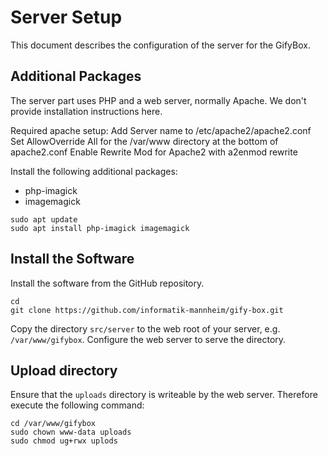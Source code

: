 # Server Setup

This document describes the configuration of the server for the GifyBox.

## Additional Packages

The server part uses PHP and a web server, normally Apache. We don't provide installation instructions here.

Required apache setup:
Add Server name to /etc/apache2/apache2.conf
Set AllowOverride All for the /var/www directory at the bottom of apache2.conf
Enable Rewrite Mod for Apache2 with a2enmod rewrite



Install the following additional packages:

* php-imagick
* imagemagick

```console
sudo apt update
sudo apt install php-imagick imagemagick
```

## Install the Software
 
Install the software from the GitHub repository.

```console
cd
git clone https://github.com/informatik-mannheim/gify-box.git
```

Copy the directory `src/server` to the web root of your server, e.g. `/var/www/gifybox`. Configure the web server to serve the directory.


## Upload directory

Ensure that the `uploads` directory is writeable by the web server. Therefore execute the following command:

```console
cd /var/www/gifybox
sudo chown www-data uploads
sudo chmod ug+rwx uplods
```
